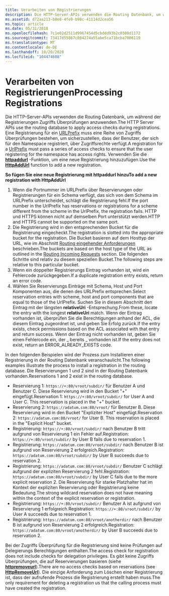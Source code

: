 ```yaml
---
title: Verarbeiten von Registrierungen
description: Die HTTP-Server-APIs verwenden die Routing Datenbank, um während der Registrierungen Zugriffs Überprüfungen anzuwenden.
ms.assetid: d72aa213-b8e8-4fe9-b98c-41114d2cea56
ms.topic: article
ms.date: 05/31/2018
ms.openlocfilehash: 7c1e02d2511d9967454d5cbddd93b2c0380d1172
ms.sourcegitcommit: 73417d55867c804274a55abe5ca71bcba7006119
ms.translationtype: MT
ms.contentlocale: de-DE
ms.lasthandoff: 10/20/2020
ms.locfileid: "104474608"
---
```

# <a name="processing-registrations"></a><span data-ttu-id="173dd-103">Verarbeiten von Registrierungen</span><span class="sxs-lookup"><span data-stu-id="173dd-103">Processing Registrations</span></span>

<span data-ttu-id="173dd-104">Die HTTP-Server-APIs verwenden die Routing Datenbank, um während der Registrierungen Zugriffs Überprüfungen anzuwenden.</span><span class="sxs-lookup"><span data-stu-id="173dd-104">The HTTP Server APIs use the routing database to apply access checks during registrations.</span></span> <span data-ttu-id="173dd-105">Eine Registrierung für ein [URLPrefix](urlprefix-strings.md) muss eine Reihe von Zugriffs Überprüfungen bestehen, um sicherzustellen, dass der Benutzer, der sich für den Namespace registriert, über Zugriffsrechte verfügt.</span><span class="sxs-lookup"><span data-stu-id="173dd-105">A registration for a [UrlPrefix](urlprefix-strings.md) must pass a series of access checks to ensure that the user registering for the namespace has access rights.</span></span> <span data-ttu-id="173dd-106">Verwenden Sie die [**httpaddurl**](/windows/desktop/api/Http/nf-http-httpaddurl) -Funktion, um eine neue Registrierung hinzuzufügen.</span><span class="sxs-lookup"><span data-stu-id="173dd-106">Use the [**HttpAddUrl**](/windows/desktop/api/Http/nf-http-httpaddurl) function to add a new registration.</span></span>

<span data-ttu-id="173dd-107">**So fügen Sie eine neue Registrierung mit httpaddurl hinzu**</span><span class="sxs-lookup"><span data-stu-id="173dd-107">**To add a new registration with HttpAddUrl**</span></span>

1.  <span data-ttu-id="173dd-108">Wenn die Portnummer im URLPrefix über Reservierungen oder Registrierungen für ein Schema verfügt, das sich von dem Schema im URLPrefix unterscheidet, schlägt die Registrierung fehl.</span><span class="sxs-lookup"><span data-stu-id="173dd-108">If the port number in the UrlPrefix has reservations or registrations for a scheme different from the scheme in the UrlPrefix, the registration fails.</span></span> <span data-ttu-id="173dd-109">HTTP und HTTPS können nicht auf demselben Port unterstützt werden.</span><span class="sxs-lookup"><span data-stu-id="173dd-109">HTTP and HTTPS cannot be supported on the same port.</span></span>
2.  <span data-ttu-id="173dd-110">Die Registrierung wird in den entsprechenden Bucket für die Registrierung eingecheckt.</span><span class="sxs-lookup"><span data-stu-id="173dd-110">The registration is slotted into the appropriate bucket for the registration.</span></span> <span data-ttu-id="173dd-111">Die Bucket basieren auf dem Hosttyp der URL, wie im Abschnitt [Routing eingehender Anforderungen](routing-incoming-requests.md) beschrieben.</span><span class="sxs-lookup"><span data-stu-id="173dd-111">The buckets are based on the host type of the URL as outlined in the [Routing Incoming Requests](routing-incoming-requests.md) section.</span></span> <span data-ttu-id="173dd-112">Die folgenden Schritte sind relativ zu diesem speziellen Bucket.</span><span class="sxs-lookup"><span data-stu-id="173dd-112">The following steps are relative to this particular bucket.</span></span>
3.  <span data-ttu-id="173dd-113">Wenn ein doppelter Registrierungs Eintrag vorhanden ist, wird ein Fehlercode zurückgegeben.</span><span class="sxs-lookup"><span data-stu-id="173dd-113">If a duplicate registration entry exists, return an error code.</span></span>
4.  <span data-ttu-id="173dd-114">Wählen Sie Reservierungs Einträge mit Schema, Host und Port Komponenten aus, die denen des URLPrefix entsprechen.</span><span class="sxs-lookup"><span data-stu-id="173dd-114">Select reservation entries with scheme, host and port components that are equal to those of the UrlPrefix.</span></span> <span data-ttu-id="173dd-115">Suchen Sie in diesem Abschnitt den Eintrag mit der längsten **relativeUri** -Entsprechung.</span><span class="sxs-lookup"><span data-stu-id="173dd-115">From these, locate the entry with the longest **relativeUri** match.</span></span> <span data-ttu-id="173dd-116">Wenn der Eintrag vorhanden ist, überprüfen Sie die Berechtigungen anhand der ACL, die diesem Eintrag zugeordnet ist, und geben Sie Erfolg zurück.</span><span class="sxs-lookup"><span data-stu-id="173dd-116">If the entry exists, check permissions based on the ACL associated with that entry and return success.</span></span> <span data-ttu-id="173dd-117">Wenn der Eintrag nicht vorhanden ist, geben Sie einen Fehlercode ein, der \_ bereits \_ vorhanden ist.</span><span class="sxs-lookup"><span data-stu-id="173dd-117">If the entry does not exist, return an ERROR\_ALREADY\_EXISTS code.</span></span>

<span data-ttu-id="173dd-118">In den folgenden Beispielen wird der Prozess zum Installieren einer Registrierung in der Routing Datenbank veranschaulicht.</span><span class="sxs-lookup"><span data-stu-id="173dd-118">The following examples illustrate the process to install a registration in the routing database.</span></span> <span data-ttu-id="173dd-119">Die Reservierungen 1 und 2 sind in der Routing Datenbank vorhanden.</span><span class="sxs-lookup"><span data-stu-id="173dd-119">Reservations 1 and 2 exist in the routing database.</span></span>

-   <span data-ttu-id="173dd-120">Reservierung 1: `https://+:80/vroot/subdir/` für Benutzer A und Benutzer C. Diese Reservierung wird in den Bucket "+" eingefügt.</span><span class="sxs-lookup"><span data-stu-id="173dd-120">Reservation 1: `https://+:80/vroot/subdir/` for User A and User C. This reservation is placed in the "+" bucket.</span></span>
-   <span data-ttu-id="173dd-121">Reservierung 2: `https://adatum.com:80/vroot/` für Benutzer B. Diese Reservierung wird in den Bucket "Expliziter Host" eingefügt.</span><span class="sxs-lookup"><span data-stu-id="173dd-121">Reservation 2: `https://adatum.com:80/vroot/` for User B. This reservation is placed in the "Explicit Host" bucket.</span></span>
-   <span data-ttu-id="173dd-122">Registrierung: `https://+:80/vroot/subdir/` nach Benutzer B tritt aufgrund von Reservierung 1 ein Fehler auf.</span><span class="sxs-lookup"><span data-stu-id="173dd-122">Registration: `https://+:80/vroot/subdir/` by User B fails due to reservation 1.</span></span>
-   <span data-ttu-id="173dd-123">Registrierung: `https://adatum.com:80/vroot/subdir/` nach Benutzer B ist aufgrund von Reservierung 2 erfolgreich.</span><span class="sxs-lookup"><span data-stu-id="173dd-123">Registration: `https://adatum.com:80/vroot/subdir/` by User B succeeds due to reservation 2.</span></span>
-   <span data-ttu-id="173dd-124">Registrierung: `https://adatum.com:80/vroot/subdir/` Benutzer C schlägt aufgrund der expliziten Reservierung 2 fehl.</span><span class="sxs-lookup"><span data-stu-id="173dd-124">Registration: `https://adatum.com:80/vroot/subdir/` by User C fails due to the more explicit reservation 2.</span></span> <span data-ttu-id="173dd-125">Die Reservierung für starke Platzhalter hat im Kontext der expliziten Reservierung oder Registrierung keine Bedeutung.</span><span class="sxs-lookup"><span data-stu-id="173dd-125">The strong wildcard reservation does not have meaning within the context of the explicit reservation or registration.</span></span>
-   <span data-ttu-id="173dd-126">Registrierung: `https://+:80/vroot/subdir/` Benutzer A ist aufgrund von Reservierung 1 erfolgreich.</span><span class="sxs-lookup"><span data-stu-id="173dd-126">Registration: `https://+:80/vroot/subdir/` by User A succeeds due to reservation 1.</span></span>
-   <span data-ttu-id="173dd-127">Registrierung: `https://adatum.com:80/vroot/anotherdir/` nach Benutzer B ist aufgrund von Reservierung 2 erfolgreich.</span><span class="sxs-lookup"><span data-stu-id="173dd-127">Registration: `https://adatum.com:80/vroot/anotherdir/` by User B succeeds due to reservation 2.</span></span>

<span data-ttu-id="173dd-128">Bei der Zugriffs Überprüfung für die Registrierung sind keine Prüfungen auf Delegierungs Berechtigungen enthalten.</span><span class="sxs-lookup"><span data-stu-id="173dd-128">The access check for registration does not include checks for delegation privileges.</span></span> <span data-ttu-id="173dd-129">Es gibt keine Zugriffs Überprüfungen, die auf Reservierungen basieren (siehe [**httpremoveurl**](/windows/desktop/api/Http/nf-http-httpremoveurl)).</span><span class="sxs-lookup"><span data-stu-id="173dd-129">There are no access checks based on reservations (see [**HttpRemoveUrl**](/windows/desktop/api/Http/nf-http-httpremoveurl)).</span></span> <span data-ttu-id="173dd-130">Die einzige Anforderung zum Löschen einer Registrierung ist, dass der aufrufende Prozess die Registrierung erstellt haben muss.</span><span class="sxs-lookup"><span data-stu-id="173dd-130">The only requirement for deleting a registration us that the calling process must have created the registration.</span></span>

 

 




